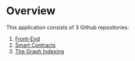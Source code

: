 # Overview

This application consists of 3 Github repositories:

1. [Front-End](https://github.com/ArshaanB/question-and-answer-front-end)
2. [Smart Contracts](https://github.com/ArshaanB/question-and-answer-contracts)
3. [The Graph Indexing](https://github.com/ArshaanB/question-and-answer-contracts-the-graph)
